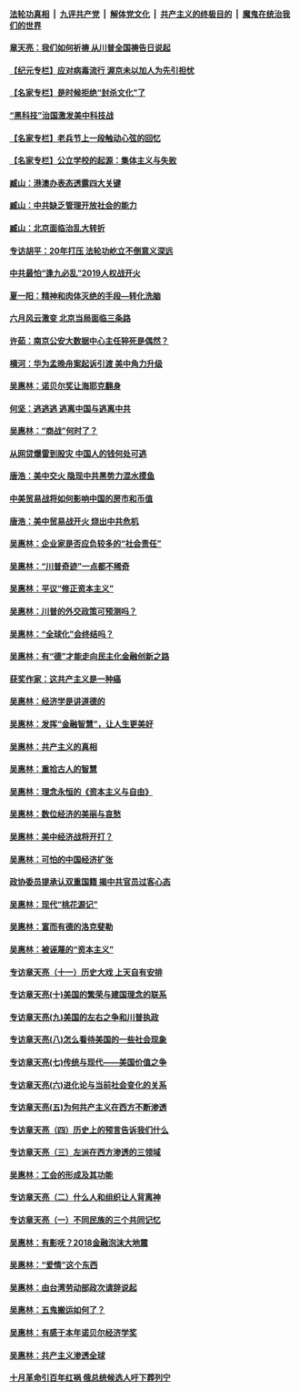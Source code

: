 ####  [法轮功真相](../../../../basic/blob/master/README.md?t=07080202) &nbsp;|&nbsp; [九评共产党](../../../../9ping.md/blob/master/README.md?t=07080202) &nbsp;|&nbsp; [解体党文化](../../../../jtdwh.md/blob/master/README.md?t=07080202)  &nbsp;|&nbsp; [共产主义的终极目的](../../../../gczydzjmd.md/blob/master/README.md?t=07080202) &nbsp;|&nbsp; [魔鬼在统治我们的世界](../../../../mgztzwmdsj.md/blob/master/README.md?t=07080202) 

#### [章天亮：我们如何祈祷 从川普全国祷告日说起](../pages/nsc423/n11944627.md?t=07080202) 

#### [【纪元专栏】应对病毒流行 渥京未以加人为先引担忧](../pages/nsc423/n11875714.md?t=07080202) 

#### [【名家专栏】是时候拒绝“封杀文化”了](../pages/nsc423/n11814093.md?t=07080202) 

#### [“黑科技”治国激发美中科技战](../pages/nsc423/n11638056.md?t=07080202) 

#### [【名家专栏】老兵节上一段触动心弦的回忆](../pages/nsc423/n11646016.md?t=07080202) 

#### [【名家专栏】公立学校的起源：集体主义与失败](../pages/nsc423/n11601833.md?t=07080202) 

#### [臧山：港澳办表态透露四大关键](../pages/nsc423/n11421628.md?t=07080202) 

#### [臧山：中共缺乏管理开放社会的能力](../pages/nsc423/n11407457.md?t=07080202) 

#### [臧山：北京面临治乱大转折](../pages/nsc423/n11406895.md?t=07080202) 

#### [专访胡平：20年打压 法轮功屹立不倒意义深远](../pages/nsc423/n11398800.md?t=07080202) 

#### [中共最怕“逢九必乱”2019人权战开火](../pages/nsc423/n11385248.md?t=07080202) 

#### [夏一阳：精神和肉体灭绝的手段—转化洗脑](../pages/nsc423/n11368250.md?t=07080202) 

#### [六月风云激变 北京当局面临三条路](../pages/nsc423/n11313668.md?t=07080202) 

#### [许茹：南京公安大数据中心主任猝死是偶然？](../pages/nsc423/n11064744.md?t=07080202) 

#### [横河：华为孟晚舟案起诉引渡 美中角力升级](../pages/nsc423/n11027230.md?t=07080202) 

#### [吴惠林：诺贝尔奖让海耶克翻身](../pages/nsc423/n10890049.md?t=07080202) 

#### [何坚：逃逃逃 逃离中国与逃离中共](../pages/nsc423/n10592891.md?t=07080202) 

#### [吴惠林：“商战”何时了？](../pages/nsc423/n10573558.md?t=07080202) 

#### [从网贷爆雷到股灾 中国人的钱何处可逃](../pages/nsc423/n10572800.md?t=07080202) 

#### [唐浩：美中交火 隐现中共黑势力混水摸鱼](../pages/nsc423/n10544040.md?t=07080202) 

#### [中美贸易战将如何影响中国的房市和币值](../pages/nsc423/n10543697.md?t=07080202) 

#### [唐浩：美中贸易战开火 烧出中共危机](../pages/nsc423/n10540126.md?t=07080202) 

#### [吴惠林：企业家是否应负较多的“社会责任”](../pages/nsc423/n10535022.md?t=07080202) 

#### [吴惠林：“川普奇迹”一点都不稀奇](../pages/nsc423/n10512808.md?t=07080202) 

#### [吴惠林：平议“修正资本主义”](../pages/nsc423/n10495724.md?t=07080202) 

#### [吴惠林：川普的外交政策可预测吗？](../pages/nsc423/n10462387.md?t=07080202) 

#### [吴惠林：“全球化”会终结吗？](../pages/nsc423/n10452838.md?t=07080202) 

#### [吴惠林：有“德”才能走向民主化金融创新之路](../pages/nsc423/n10432292.md?t=07080202) 

#### [获奖作家：这共产主义是一种癌](../pages/nsc423/n10431541.md?t=07080202) 

#### [吴惠林：经济学是讲道德的](../pages/nsc423/n10398014.md?t=07080202) 

#### [吴惠林：发挥“金融智慧”，让人生更美好](../pages/nsc423/n10375019.md?t=07080202) 

#### [吴惠林：共产主义的真相](../pages/nsc423/n10351394.md?t=07080202) 

#### [吴惠林：重拾古人的智慧](../pages/nsc423/n10337691.md?t=07080202) 

#### [吴惠林：理念永恒的《资本主义与自由》](../pages/nsc423/n10316274.md?t=07080202) 

#### [吴惠林：数位经济的美丽与哀愁](../pages/nsc423/n10292946.md?t=07080202) 

#### [吴惠林：美中经济战将开打？](../pages/nsc423/n10258825.md?t=07080202) 

#### [吴惠林：可怕的中国经济扩张](../pages/nsc423/n10219147.md?t=07080202) 

#### [政协委员提承认双重国籍 揭中共官员过客心态](../pages/nsc423/n10208809.md?t=07080202) 

#### [吴惠林：现代“桃花源记”](../pages/nsc423/n10185234.md?t=07080202) 

#### [吴惠林：富而有德的洛克斐勒](../pages/nsc423/n10142264.md?t=07080202) 

#### [吴惠林：被诬蔑的“资本主义”](../pages/nsc423/n10124816.md?t=07080202) 

#### [专访章天亮（十一）历史大戏 上天自有安排](../pages/nsc423/n10094905.md?t=07080202) 

#### [专访章天亮(十)美国的繁荣与建国理念的联系](../pages/nsc423/n10094899.md?t=07080202) 

#### [专访章天亮(九)美国的左右之争和川普执政](../pages/nsc423/n10094889.md?t=07080202) 

#### [专访章天亮(八)怎么看待美国的一些社会现象](../pages/nsc423/n10094857.md?t=07080202) 

#### [专访章天亮(七)传统与现代——美国价值之争](../pages/nsc423/n10093140.md?t=07080202) 

#### [专访章天亮(六)进化论与当前社会变化的关系](../pages/nsc423/n10092036.md?t=07080202) 

#### [专访章天亮(五)为何共产主义在西方不断渗透](../pages/nsc423/n10083620.md?t=07080202) 

#### [专访章天亮（四）历史上的预言告诉我们什么](../pages/nsc423/n10083606.md?t=07080202) 

#### [专访章天亮（三）左派在西方渗透的三领域](../pages/nsc423/n10081115.md?t=07080202) 

#### [吴惠林：工会的形成及其功能](../pages/nsc423/n10080633.md?t=07080202) 

#### [专访章天亮（二）什么人和组织让人背离神](../pages/nsc423/n10076637.md?t=07080202) 

#### [专访章天亮（一）不同民族的三个共同记忆](../pages/nsc423/n10074188.md?t=07080202) 

#### [吴惠林：有影呒？2018金融泡沫大地震](../pages/nsc423/n10040534.md?t=07080202) 

#### [吴惠林：“爱情”这个东西](../pages/nsc423/n10019423.md?t=07080202) 

#### [吴惠林：由台湾劳动部政次请辞说起](../pages/nsc423/n9979679.md?t=07080202) 

#### [吴惠林：五鬼搬运如何了？](../pages/nsc423/n9925338.md?t=07080202) 

#### [吴惠林：有感于本年诺贝尔经济学奖](../pages/nsc423/n9871883.md?t=07080202) 

#### [吴惠林：共产主义渗透全球](../pages/nsc423/n9812748.md?t=07080202) 

#### [十月革命引百年红祸 俄总统候选人吁下葬列宁](../pages/nsc423/n9810182.md?t=07080202) 

